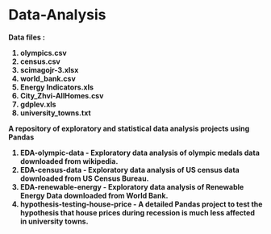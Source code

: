# Data-Analysis
<strong> Data files <strong/>:
1. olympics.csv
2. census.csv
3. scimagojr-3.xlsx
4. world_bank.csv
5. Energy Indicators.xls
6. City_Zhvi-AllHomes.csv
7. gdplev.xls
8. university_towns.txt

A repository of exploratory and statistical data analysis projects using Pandas
1. EDA-olympic-data - Exploratory data analysis of olympic medals data downloaded from wikipedia. 
2. EDA-census-data - Exploratory data analysis of US census data downloaded from US Census Bureau.
3. EDA-renewable-energy - Exploratory data analysis of Renewable Energy Data downloaded from World Bank.
4. hypothesis-testing-house-price - A detailed Pandas project to test the hypothesis that house prices during recession is much less affected in university towns.

